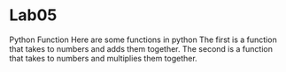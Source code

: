 # Lab05
Python Function
Here are some functions in python
The first is a function that takes to numbers and adds them together.
The second is a function that takes to numbers and multiplies them together.

